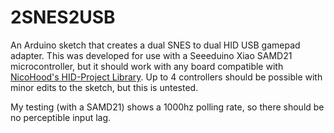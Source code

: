 # 2SNES2USB
An Arduino sketch that creates a dual SNES to dual HID USB gamepad adapter.  This was developed for use with a Seeeduino Xiao SAMD21 microcontroller, but it should work with any board compatible with [NicoHood's HID-Project Library](https://github.com/NicoHood/HID).  Up to 4 controllers should be possible with minor edits to the sketch, but this is untested.

My testing (with a SAMD21) shows a 1000hz polling rate, so there should be no perceptible input lag.
